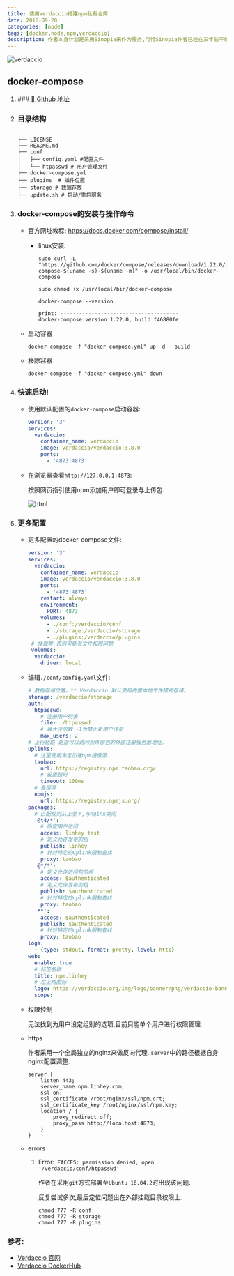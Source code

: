 ```yaml
---
title: 使用Verdaccio搭建npm私有仓库
date: 2018-09-20
categories: [node]
tags: [docker,node,npm,verdaccio]
description: 作者本身计划是采用Sinopia来作为服务,可惜Sinopia作者已经在三年前不维护该库.Verdaccio是一个轻量级的私有NPM的Registry(派生于Sinopia).本文主要介绍利用docker中配置与启动Verdaccio服务.
---
```



![verdaccio](https://verdaccio.org/img/logo/banner/png/verdaccio-banner@2x.png)



## docker-compose

1. ###[ 🌰 Github 地址]()

2. ### 目录结构

   ```shell
   .
   ├── LICENSE
   ├── README.md
   ├── conf
   │   ├── config.yaml #配置文件
   │   └── htpasswd # 用户管理文件
   ├── docker-compose.yml 
   ├── plugins	# 插件位置
   ├── storage # 数据存放
   └── update.sh # 启动/重启服务
   ```

3. ### docker-compose的安装与操作命令

      - 官方网址教程: https://docs.docker.com/compose/install/

        - linux安装:

          ```shell
          sudo curl -L "https://github.com/docker/compose/releases/download/1.22.0/docker-compose-$(uname -s)-$(uname -m)" -o /usr/local/bin/docker-compose
          
          sudo chmod +x /usr/local/bin/docker-compose
          
          docker-compose --version
          
          print: --------------------------------------
          docker-compose version 1.22.0, build f46880fe
          ```


   - 启动容器

     ```shell
     docker-compose -f "docker-compose.yml" up -d --build
     ```

   - 移除容器

     ```shell
     docker-compose -f "docker-compose.yml" down
     ```

4. ### 快速启动!

   - 使用默认配置的`docker-compose`启动容器:

     ```yaml
     version: '3'
     services:
       verdaccio:
         container_name: verdaccio
         image: verdaccio/verdaccio:3.8.0
         ports:
           - '4873:4873'
     ```

   - 在浏览器查看`http://127.0.0.1:4873`:

     按照网页指引使用npm添加用户即可登录与上传包.

     ![html](https://s.linhey.com/verdaccio-html.png)

5. ### 更多配置

   - 更多配置的docker-compose文件:

     ```yaml
     version: '3'
     services:
       verdaccio:
         container_name: verdaccio
         image: verdaccio/verdaccio:3.8.0
         ports:
           - '4873:4873'
         restart: always
         environment:
           PORT: 4873
         volumes:
           - ./conf:/verdaccio/conf 
           - ./storage:/verdaccio/storage 
           - ./plugins:/verdaccio/plugins 
      # 挂载卷,否则可能有文件权限问题
      volumes:
       verdaccio:
         driver: local
     ```

   - 编辑`./conf/config.yaml`文件:

     ```yaml
     # 数据存储位置。** Verdaccio 默认使用内置本地文件模式存储。
     storage: /verdaccio/storage
     auth:
       htpasswd:
         # 注册用户列表
         file: ./htpasswd
         # 最大注册数 -1为禁止新用户注册
         max_users: 2
     # 上行链路 是指可以访问到外部包的外部注册服务器地址。
     uplinks:
       # 这里使用淘宝加速npm镜像源.
       taobao:
         url: https://registry.npm.taobao.org/
         # 设置超时
         timeout: 100ms
       # 备用源
       npmjs:
         url: https://registry.npmjs.org/
     packages:
       # 匹配规则从上至下,与nginx类同
       '@t4/*':
         # 限定用户访问
         access: linhey test
         # 定义允许发布的组
         publish: linhey
         # 针对特定的uplink限制查找
         proxy: taobao
       '@*/*':
         # 定义允许访问包的组
         access: $authenticated
         # 定义允许发布的组
         publish: $authenticated
         # 针对特定的uplink限制查找
         proxy: taobao
       '**':
         access: $authenticated
         publish: $authenticated
         # 针对特定的uplink限制查找
         proxy: taobao
     logs:
       - {type: stdout, format: pretty, level: http}
     web:
       enable: true
       # 标签名称
       title: npm.linhey
       # 左上角图标
       logo: https://verdaccio.org/img/logo/banner/png/verdaccio-banner@2x.png
       scope:
     
     ```

   - 权限控制

     无法找到为用户设定组别的选项,目前只能单个用户进行权限管理.

   - https

     作者采用一个全局独立的nginx来做反向代理. `server`中的路径根据自身nginx配置调整.

     ```shell
     server {
         listen 443;
         server_name npm.linhey.com;
         ssl on;
         ssl_certificate /root/nginx/ssl/npm.crt;
         ssl_certificate_key /root/nginx/ssl/npm.key;
         location / {
             proxy_redirect off;
             proxy_pass http://localhost:4873;
         }
     }
     ```

   - errors

     1. Error:` EACCES: permission denied, open '/verdaccio/conf/htpasswd'`

        作者在采用`git`方式部署至`Ubuntu 16.04.2`时出现该问题.

        反复尝试多次,最后定位问题出在外部挂载目录权限上.

        ```shell
        chmod 777 -R conf
        chmod 777 -R storage
        chmod 777 -R plugins
        ```



### 参考:

- [Verdaccio 官网](https://verdaccio.org/zh-CN/)
- [Verdaccio DockerHub](https://hub.docker.com/r/verdaccio/verdaccio/)


